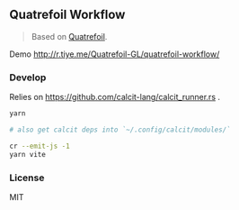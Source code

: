 
Quatrefoil Workflow
----

> Based on [Quatrefoil](https://github.com/Quatrefoil-GL/quatrefoil).

Demo http://r.tiye.me/Quatrefoil-GL/quatrefoil-workflow/

### Develop

Relies on https://github.com/calcit-lang/calcit_runner.rs .

```bash
yarn

# also get calcit deps into `~/.config/calcit/modules/`

cr --emit-js -1
yarn vite
```

### License

MIT
